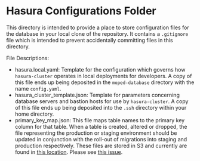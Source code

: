 # Hasura Configurations Folder

This directory is intended to provide a place to store configuration files for the database in your local clone of the repository. It contains a `.gitignore` file which is intended to prevent accidentally committing files in this directory. 

File Descriptions:

* hasura.local.yaml: Template for the configuration which governs how `hasura-cluster` operates in local deployments for developers. A copy of this file ends up being deposited in the `moped-database` directory with the name `config.yaml`.
* hasura_cluster_template.json: Template for parameters concerning database servers and bastion hosts for use by `hasura-cluster`. A copy of this file ends up being deposited into the `.ssh` directory within your home directory.
* primary_key_map.json: This file maps table names to the primary key column for that table. When a table is created, altered or dropped, the file representing the production or staging environment should be updated in conjunction with the roll-out of migrations into staging and production respectively. These files are stored in S3 and currently are found in [this location](https://github.com/cityofaustin/atd-moped/blob/eecf4127e5f9548fcf6aed6b13a3baff2d21e972/moped-data-events/activity_log/MopedEvent.py#L151). Please see [this issue](https://github.com/cityofaustin/atd-data-tech/issues/8526).
